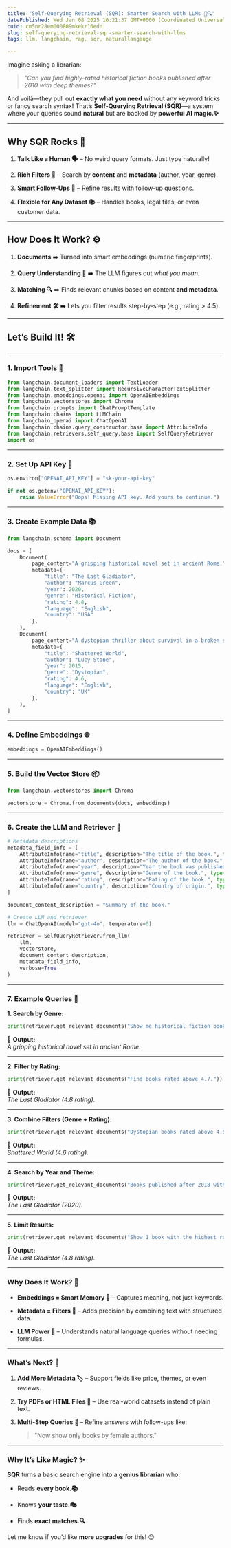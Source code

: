 ```yaml
---
title: "Self-Querying Retrieval (SQR): Smarter Search with LLMs 🧠🔍"
datePublished: Wed Jan 08 2025 10:21:37 GMT+0000 (Coordinated Universal Time)
cuid: cm5nr28em000809mkekr16edn
slug: self-querying-retrieval-sqr-smarter-search-with-llms
tags: llm, langchain, rag, sqr, naturallangauge

---
```


Imagine asking a librarian:

> *"Can you find highly-rated historical fiction books published after 2010 with deep themes?"*

And voilà—they pull out **exactly what you need** without any keyword tricks or fancy search syntax! That’s **Self-Querying Retrieval (SQR)**—a system where your queries sound **natural** but are backed by **powerful AI magic.✨**

---

## **Why SQR Rocks 🚀**

1. **Talk Like a Human 🗣️** – No weird query formats. Just type naturally!
    
2. **Rich Filters 🎯** – Search by **content** and **metadata** (author, year, genre).
    
3. **Smart Follow-Ups 🔄** – Refine results with follow-up questions.
    
4. **Flexible for Any Dataset 📚** – Handles books, legal files, or even customer data.
    

---

## **How Does It Work? ⚙️**

1. **Documents** ➡️ Turned into smart embeddings (numeric fingerprints).
    
2. **Query Understanding 🤖** ➡️ The LLM figures out *what you mean*.
    
3. **Matching 🔍** ➡️ Finds relevant chunks based on content **and metadata**.
    
4. **Refinement 🛠️** ➡️ Lets you filter results step-by-step (e.g., rating &gt; 4.5).
    

---

## **Let’s Build It! 🛠️**

---

### **1\. Import Tools 🧰**

```python
from langchain.document_loaders import TextLoader
from langchain.text_splitter import RecursiveCharacterTextSplitter
from langchain.embeddings.openai import OpenAIEmbeddings
from langchain.vectorstores import Chroma
from langchain.prompts import ChatPromptTemplate
from langchain.chains import LLMChain
from langchain_openai import ChatOpenAI
from langchain.chains.query_constructor.base import AttributeInfo
from langchain.retrievers.self_query.base import SelfQueryRetriever
import os
```

---

### **2\. Set Up API Key 🔑**

```python
os.environ["OPENAI_API_KEY"] = "sk-your-api-key"

if not os.getenv("OPENAI_API_KEY"):
    raise ValueError("Oops! Missing API key. Add yours to continue.")
```

---

### **3\. Create Example Data 📚**

```python
from langchain.schema import Document

docs = [
    Document(
        page_content="A gripping historical novel set in ancient Rome.",
        metadata={
            "title": "The Last Gladiator",
            "author": "Marcus Green",
            "year": 2020,
            "genre": "Historical Fiction",
            "rating": 4.8,
            "language": "English",
            "country": "USA"
        },
    ),
    Document(
        page_content="A dystopian thriller about survival in a broken society.",
        metadata={
            "title": "Shattered World",
            "author": "Lucy Stone",
            "year": 2015,
            "genre": "Dystopian",
            "rating": 4.6,
            "language": "English",
            "country": "UK"
        },
    ),
]
```

---

### **4\. Define Embeddings 🌐**

```python
embeddings = OpenAIEmbeddings()
```

---

### **5\. Build the Vector Store 📦**

```python
from langchain.vectorstores import Chroma

vectorstore = Chroma.from_documents(docs, embeddings)
```

---

### **6\. Create the LLM and Retriever 🤖**

```python
# Metadata descriptions
metadata_field_info = [
    AttributeInfo(name="title", description="The title of the book.", type="string"),
    AttributeInfo(name="author", description="The author of the book.", type="string"),
    AttributeInfo(name="year", description="Year the book was published.", type="integer"),
    AttributeInfo(name="genre", description="Genre of the book.", type="string"),
    AttributeInfo(name="rating", description="Rating of the book.", type="float"),
    AttributeInfo(name="country", description="Country of origin.", type="string"),
]

document_content_description = "Summary of the book."

# Create LLM and retriever
llm = ChatOpenAI(model="gpt-4o", temperature=0)

retriever = SelfQueryRetriever.from_llm(
    llm, 
    vectorstore, 
    document_content_description, 
    metadata_field_info, 
    verbose=True
)
```

---

### **7\. Example Queries 🔎**

**1\. Search by Genre:**

```python
print(retriever.get_relevant_documents("Show me historical fiction books."))
```

💬 **Output:**  
*A gripping historical novel set in ancient Rome.*

---

**2\. Filter by Rating:**

```python
print(retriever.get_relevant_documents("Find books rated above 4.7."))
```

💬 **Output:**  
*The Last Gladiator (4.8 rating).*

---

**3\. Combine Filters (Genre + Rating):**

```python
print(retriever.get_relevant_documents("Dystopian books rated above 4.5."))
```

💬 **Output:**  
*Shattered World (4.6 rating).*

---

**4\. Search by Year and Theme:**

```python
print(retriever.get_relevant_documents("Books published after 2018 with deep themes."))
```

💬 **Output:**  
*The Last Gladiator (2020).*

---

**5\. Limit Results:**

```python
print(retriever.get_relevant_documents("Show 1 book with the highest rating."))
```

💬 **Output:**  
*The Last Gladiator (4.8 rating).*

---

### **Why Does It Work? 🌟**

* **Embeddings = Smart Memory 🧠** – Captures meaning, not just keywords.
    
* **Metadata = Filters 🎯** – Adds precision by combining text with structured data.
    
* **LLM Power 🚀** – Understands natural language queries without needing formulas.
    

---

### **What’s Next? 🚦**

1. **Add More Metadata 🏷️** – Support fields like price, themes, or even reviews.
    
2. **Try PDFs or HTML Files 📄** – Use real-world datasets instead of plain text.
    
3. **Multi-Step Queries 🔄** – Refine answers with follow-ups like:
    
    > "Now show only books by female authors."
    

---

### **Why It’s Like Magic? ✨**

**SQR** turns a basic search engine into a **genius librarian** who:

* Reads **every book.📚**
    
* Knows **your taste.🎭**
    
* Finds **exact matches.🔍**
    

Let me know if you’d like **more upgrades** for this! 😊
